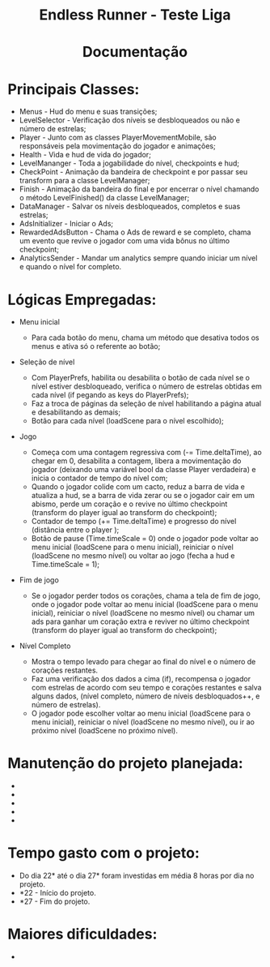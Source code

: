 <h1 align="center">Endless Runner - Teste Liga</h1>
<h1 align="center">Documentação</h1>

# Principais Classes:
- Menus - Hud do menu e suas transições;
- LevelSelector - Verificação dos níveis se desbloqueados ou não e número de estrelas;
- Player - Junto com as classes PlayerMovementMobile, são responsáveis pela movimentação do jogador e animações;
- Health - Vida e hud de vida do jogador;
- LevelMananger - Toda a jogabilidade do nível, checkpoints e hud;
- CheckPoint - Animação da bandeira de checkpoint e por passar seu transform para a classe LevelManager;
- Finish - Animação da bandeira do final e por encerrar o nível chamando o método LevelFinished() da classe LevelManager;
- DataManager - Salvar os níveis desbloqueados, completos e suas estrelas;
- AdsInitializer - Iniciar o Ads;
- RewardedAdsButton - Chama o Ads de reward e se completo, chama um evento que revive o jogador com uma vida bônus no último checkpoint;
- AnalyticsSender - Mandar um analytics sempre quando iniciar um nível e quando o nível for completo.

# Lógicas Empregadas:
- Menu inicial
  - Para cada botão do menu, chama um método que desativa todos os menus e ativa só o referente ao botão;

- Seleção de nível
  - Com PlayerPrefs, habilita ou desabilita o botão de cada nível se o nível estiver desbloqueado, verifica o número de estrelas obtidas em cada nível (if pegando as keys do PlayerPrefs);
  - Faz a troca de páginas da seleção de nível habilitando a página atual e desabilitando as demais;
  - Botão para cada nível (loadScene para o nível escolhido);

- Jogo
  - Começa com uma contagem regressiva com (-= Time.deltaTime), ao chegar em 0, desabilita a contagem, libera a movimentação do jogador (deixando uma variável bool da classe Player verdadeira) e inicia o contador de tempo do nível com;
  - Quando o jogador colide com um cacto, reduz a barra de vida e atualiza a hud, se a barra de vida zerar ou se o jogador cair em um abismo, perde um coração e o revive no último checkpoint (transform do player igual ao transform do checkpoint);
  - Contador de tempo (+= Time.deltaTime) e progresso do nível (distância entre o player );
  - Botão de pause (Time.timeScale = 0) onde o jogador pode voltar ao menu inicial (loadScene para o menu inicial), reiniciar o nível (loadScene no mesmo nível) ou voltar ao jogo (fecha a hud e Time.timeScale = 1); 

- Fim de jogo
  - Se o jogador perder todos os corações, chama a tela de fim de jogo, onde o jogador pode voltar ao menu inicial (loadScene para o menu inicial), reiniciar o nível (loadScene no mesmo nível) ou chamar um ads para ganhar um coração extra e reviver no último checkpoint (transform do player igual ao transform do checkpoint);

- Nível Completo
  - Mostra o tempo levado para chegar ao final do nível e o número de corações restantes.
  - Faz uma verificação dos dados a cima (if), recompensa o jogador com estrelas de acordo com seu tempo e corações restantes e salva alguns dados, (nível completo, número de níveis desbloquados++, e número de estrelas).
  - O jogador pode escolher voltar ao menu inicial (loadScene para o menu inicial), reiniciar o nível (loadScene no mesmo nível), ou ir ao próximo nível (loadScene no próximo nível).

# Manutenção do projeto planejada:
- 
- 
- 
- 
- 

# Tempo gasto com o projeto:
- Do dia 22* até o dia 27* foram investidas em média 8 horas por dia no projeto.
- *22 - Início do projeto.
- *27 - Fim do projeto.

# Maiores dificuldades:
- 
